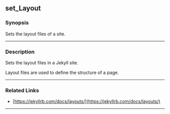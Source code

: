 set_Layout
----------

### Synopsis
Sets the layout files of a site.

---

### Description

Sets the layout files in a Jekyll site.

Layout files are used to define the structure of a page.

---

### Related Links
* [https://jekyllrb.com/docs/layouts/](https://jekyllrb.com/docs/layouts/)

---
